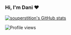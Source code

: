 ### Hi, I'm Dani ❤️

[![souperstition's GitHub stats](https://github-readme-stats.vercel.app/api?username=souperstition)](https://github.com/souperstition/github-readme-stats)


![Profile views](https://gpvc.arturio.dev/souperstition)

